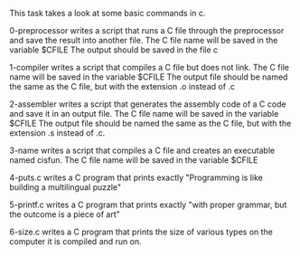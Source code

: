 This task takes a look at some basic commands in c.

0-preprocessor writes a script that runs a C file through the preprocessor and save the result into another file.
The C file name will be saved in the variable $CFILE
The output should be saved in the file c 

1-compiler writes a script that compiles a C file but does not link.
The C file name will be saved in the variable $CFILE
The output file should be named the same as the C file, but with the extension .o instead of .c

2-assembler writes a script that generates the assembly code of a C code and save it in an output file.
The C file name will be saved in the variable $CFILE
The output file should be named the same as the C file, but with the extension .s instead of .c.

3-name writes a script that compiles a C file and creates an executable named cisfun.
The C file name will be saved in the variable $CFILE

4-puts.c writes a C program that prints exactly "Programming is like building a multilingual puzzle" 

5-printf.c writes a C program that prints exactly "with proper grammar, but the outcome is a piece of art"

6-size.c writes a C program that prints the size of various types on the computer it is compiled and run on.


